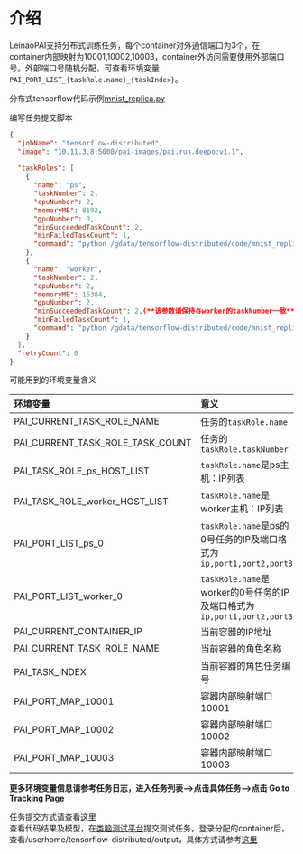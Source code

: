 # 介绍  
LeinaoPAI支持分布式训练任务，每个container对外通信端口为3个，在container内部映射为10001,10002,10003，container外访问需要使用外部端口号。外部端口号随机分配，可查看环境变量`PAI_PORT_LIST_{taskRole.name}_{taskIndex}`。  
  
分布式tensorflow代码示例[mnist_replica.py](https://github.com/feng257/LeinaoPAI/blob/master/tensorflow-distributed/mnist_replica.py)  
  
编写任务提交脚本

```json
{
  "jobName": "tensorflow-distributed",
  "image": "10.11.3.8:5000/pai-images/pai.run.deepo:v1.1",
  
  "taskRoles": [
    {
      "name": "ps",
      "taskNumber": 2,
      "cpuNumber": 2,
      "memoryMB": 8192,
      "gpuNumber": 0,
      "minSucceededTaskCount": 2,
      "minFailedTaskCount": 1,      
      "command": "python /gdata/tensorflow-distributed/code/mnist_replica.py  --num_gpus=0 --batch_size=32 --data_dir=/gdata/tensorflow-distributed/data  --train_dir=/userhome/tensorflow-distributed/output --ps_hosts=$PAI_TASK_ROLE_ps_HOST_LIST --worker_hosts=$PAI_TASK_ROLE_worker_HOST_LIST --job_name=ps --task_index=$PAI_CURRENT_TASK_ROLE_CURRENT_TASK_INDEX"
    },
    {
      "name": "worker",
      "taskNumber": 2,
      "cpuNumber": 2,
      "memoryMB": 16384,
      "gpuNumber": 2,
      "minSucceededTaskCount": 2,(**该参数请保持与worker的taskNumber一致**)
      "minFailedTaskCount": 1,      
      "command": "python /gdata/tensorflow-distributed/code/mnist_replica.py  --num_gpus=2 --batch_size=32 --data_dir=/gdata/tensorflow-distributed/data  --train_dir=/userhome/tensorflow-distributed/output --ps_hosts=$PAI_TASK_ROLE_ps_HOST_LIST --worker_hosts=$PAI_TASK_ROLE_worker_HOST_LIST --job_name=worker --task_index=$PAI_CURRENT_TASK_ROLE_CURRENT_TASK_INDEX"
    }
  ],
  "retryCount": 0
}
```

可能用到的环境变量含义

| 环境变量                           | 意义                                     |
| :--------------------------------- | :--------------------------------------- |
| PAI_CURRENT_TASK_ROLE_NAME         | 任务的`taskRole.name`     |
| PAI_CURRENT_TASK_ROLE_TASK_COUNT   | 任务的`taskRole.taskNumber`  |
| PAI_TASK_ROLE_ps_HOST_LIST | `taskRole.name`是ps主机：IP列表 |
| PAI_TASK_ROLE_worker_HOST_LIST     | `taskRole.name`是worker主机：IP列表       |
| PAI_PORT_LIST_ps_0 | `taskRole.name`是ps的0号任务的IP及端口格式为`ip,port1,port2,port3` |
| PAI_PORT_LIST_worker_0 | `taskRole.name`是worker的0号任务的IP及端口格式为`ip,port1,port2,port3` |
| PAI_CURRENT_CONTAINER_IP | 当前容器的IP地址|
| PAI_CURRENT_TASK_ROLE_NAME | 当前容器的角色名称 |
| PAI_TASK_INDEX  |  当前容器的角色任务编号 |
| PAI_PORT_MAP_10001 | 容器内部映射端口10001 |
| PAI_PORT_MAP_10002 | 容器内部映射端口10002 |
| PAI_PORT_MAP_10003 | 容器内部映射端口10003 |
  
**更多环境变量信息请参考任务日志，进入任务列表-->点击具体任务-->点击 Go to Tracking Page**  
  
任务提交方式请查看[这里](https://www.bitahub.com/views/article-detail.html?articleId=_f0bf8a2c89b94945bb95c83e97815039)  
查看代码结果及模型，在[类脑测试平台](https://202.38.95.226:7443)提交测试任务，登录分配的container后，查看/userhome/tensorflow-distributed/output，具体方式请参考[这里](https://www.bitahub.com/views/article-detail.html?articleId=_f0bf8a2c89b94945bb95c83e97815039)  
